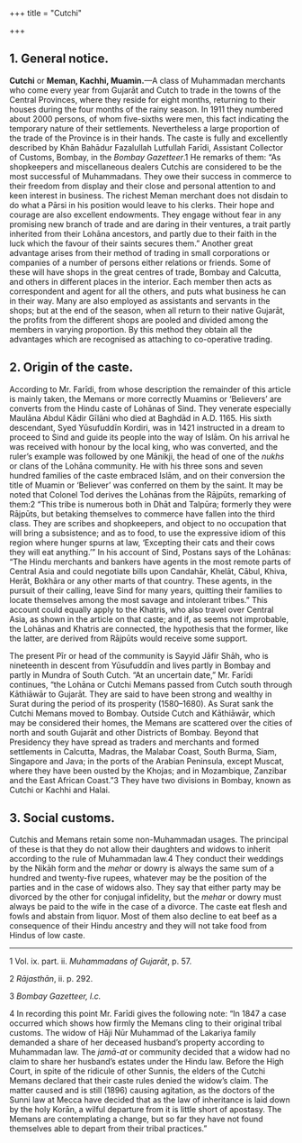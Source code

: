 +++
title = "Cutchi"

+++


## 1. General notice.

**Cutchi** or **Meman, Kachhi, Muamin.**—A class of Muhammadan merchants who come every year from Gujarāt and Cutch to trade in the towns of the Central Provinces, where they reside for eight months, returning to their houses during the four months of the rainy season. In 1911 they numbered about 2000 persons, of whom five-sixths were men, this fact indicating the temporary nature of their settlements. Nevertheless a large proportion of the trade of the Province is in their hands. The caste is fully and excellently described by Khān Bahādur Fazalullah Lutfullah Farīdi, Assistant Collector of Customs, Bombay, in the *Bombay Gazetteer*.1 He remarks of them: “As shopkeepers and miscellaneous dealers Cutchis are considered to be the most successful of Muhammadans. They owe their success in commerce to their freedom from display and their close and personal attention to and keen interest in business. The richest Meman merchant does not disdain to do what a Pārsi in his position would leave to his clerks. Their hope and courage are also excellent endowments. They engage without fear in any promising new branch of trade and are daring in their ventures, a trait partly inherited from their Lohāna ancestors, and partly due to their faith in the luck which the favour of their saints secures them.” Another great advantage arises from their method of trading in small corporations or companies of a number of persons either relations or friends. Some of these will have shops in the great centres of trade, Bombay and Calcutta, and others in different places in the interior. Each member then acts as correspondent and agent for all the others, and puts what business he can in their way. Many are also employed as assistants and servants in the shops; but at the end of the season, when all return to their native Gujarāt, the profits from the different shops are pooled and divided among the members in varying proportion. By this method they obtain all the advantages which are recognised as attaching to co-operative trading. 



## 2. Origin of the caste.

According to Mr. Farīdi, from whose description the remainder of this article is mainly taken, the Memans or more correctly Muamins or ‘Believers’ are converts from the Hindu caste of Lohānas of Sind. They venerate especially Maulāna Abdul Kādir Gīlāni who died at Baghdād in A.D. 1165. His sixth descendant, Syed Yūsufuddīn Kordiri, was in 1421 instructed in a dream to proceed to Sind and guide its people into the way of Islām. On his arrival he was received with honour by the local king, who was converted, and the ruler’s example was followed by one Mānikji, the head of one of the *nukhs* or clans of the Lohāna community. He with his three sons and seven hundred families of the caste embraced Islām, and on their conversion the title of Muamin or ‘Believer’ was conferred on them by the saint. It may be noted that Colonel Tod derives the Lohānas from the Rājpūts, remarking of them:2 “This tribe is numerous both in Dhāt and Talpūra; formerly they were Rājpūts, but betaking themselves to commerce have fallen into the third class. They are scribes and shopkeepers, and object to no occupation that will bring a subsistence; and as to food, to use the expressive idiom of this region where hunger spurns at law, ‘Excepting their cats and their cows they will eat anything.’” In his account of Sind, Postans says of the Lohānas: “The Hindu merchants and bankers have agents in the most remote parts of Central Asia and could negotiate bills upon Candahār, Khelāt, Cābul, Khiva, Herāt, Bokhāra or any other marts of that country. These agents, in the pursuit of their calling, leave Sind for many years, quitting their families to locate themselves among the most savage and intolerant tribes.” This account could equally apply to the Khatris, who also travel over Central Asia, as shown in the article on that caste; and if, as seems not improbable, the Lohānas and Khatris are connected, the hypothesis that the former, like the latter, are derived from Rājpūts would receive some support. 

The present Pīr or head of the community is Sayyid Jāfir Shāh, who is nineteenth in descent from Yūsufuddīn and lives partly in Bombay and partly in Mundra of South Cutch. “At an uncertain date,” Mr. Farīdi continues, “the Lohāna or Cutchi Memans passed from Cutch south through Kāthiāwār to Gujarāt. They are said to have been strong and wealthy in Surat during the period of its prosperity \(1580–1680\). As Surat sank the Cutchi Memans moved to Bombay. Outside Cutch and Kāthiāwār, which may be considered their homes, the Memans are scattered over the cities of north and south Gujarāt and other Districts of Bombay. Beyond that Presidency they have spread as traders and merchants and formed settlements in Calcutta, Madras, the Malabar Coast, South Burma, Siam, Singapore and Java; in the ports of the Arabian Peninsula, except Muscat, where they have been ousted by the Khojas; and in Mozambique, Zanzibar and the East African Coast.”3 They have two divisions in Bombay, known as Cutchi or Kachhi and Halai. 



## 3. Social customs.

Cutchis and Memans retain some non-Muhammadan usages. The principal of these is that they do not allow their daughters and widows to inherit according to the rule of Muhammadan law.4 They conduct their weddings by the Nikāh form and the *mehar* or dowry is always the same sum of a hundred and twenty-five rupees, whatever may be the position of the parties and in the case of widows also. They say that either party may be divorced by the other for conjugal infidelity, but the *mehar* or dowry must always be paid to the wife in the case of a divorce. The caste eat flesh and fowls and abstain from liquor. Most of them also decline to eat beef as a consequence of their Hindu ancestry and they will not take food from Hindus of low caste. 



* * *

1 Vol. ix. part. ii. *Muhammadans of Gujarāt*, p. 57. 

2 *Rājasthān*, ii. p. 292. 

3 *Bombay Gazetteer, l.c.*

4 In recording this point Mr. Farīdi gives the following note: “In 1847 a case occurred which shows how firmly the Memans cling to their original tribal customs. The widow of Hāji Nūr Muhammad of the Lakariya family demanded a share of her deceased husband’s property according to Muhammadan law. The *jamā-at* or community decided that a widow had no claim to share her husband’s estates under the Hindu law. Before the High Court, in spite of the ridicule of other Sunnis, the elders of the Cutchi Memans declared that their caste rules denied the widow’s claim. The matter caused and is still \(1896\) causing agitation, as the doctors of the Sunni law at Mecca have decided that as the law of inheritance is laid down by the holy Korān, a wilful departure from it is little short of apostasy. The Memans are contemplating a change, but so far they have not found themselves able to depart from their tribal practices.” 



